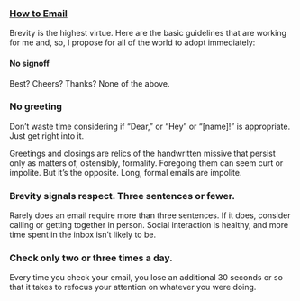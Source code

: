 ﻿### [How to Email](http://www.theatlantic.com/health/archive/2016/09/brevity-in-email/501986/)

Brevity is the highest virtue. Here are the basic guidelines that are working for me and, so, I propose for all of the world to adopt immediately:

#### No signoff

Best? Cheers? Thanks? None of the above.

### No greeting

Don’t waste time considering if “Dear,” or “Hey” or “[name]!” is appropriate. Just get right into it.

Greetings and closings are relics of the handwritten missive that persist only as matters of, ostensibly, formality. Foregoing them can seem curt or impolite. But it’s the opposite. Long, formal emails are impolite.

### Brevity signals respect. Three sentences or fewer.

Rarely does an email require more than three sentences. If it does, consider calling or getting together in person. Social interaction is healthy, and more time spent in the inbox isn’t likely to be.

### Check only two or three times a day.

Every time you check your email, you lose an additional 30 seconds or so that it takes to refocus your attention on whatever you were doing.